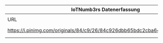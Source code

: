 |IoTNumb3rs Datenerfassung||||||||||||
| ---- | ---- | ---- | ---- | ---- | ---- | ---- | ---- | ---- | ---- | ---- | ---- |
|||||||||||||
|URL|home_url|filename|device_class|device_count|market_class|market_volume|prognosis_year|publication_year|authorship_class|Dropbox folder||
|https://i.pinimg.com/originals/84/c9/26/84c926dbb65bdc2cba64dea1cadd39ea.jpg|https://www.pinterest.de/pin/77968637284792190/|file3_84c926dbb65bdc2cba64dea1cadd39ea.jpg||||||||marielledemuth/20181125-1200|N/A|
